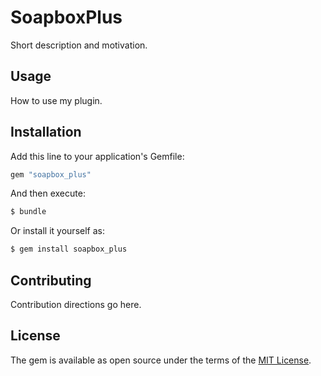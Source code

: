 # SoapboxPlus
Short description and motivation.

## Usage
How to use my plugin.

## Installation
Add this line to your application's Gemfile:

```ruby
gem "soapbox_plus"
```

And then execute:
```bash
$ bundle
```

Or install it yourself as:
```bash
$ gem install soapbox_plus
```

## Contributing
Contribution directions go here.

## License
The gem is available as open source under the terms of the [MIT License](https://opensource.org/licenses/MIT).
